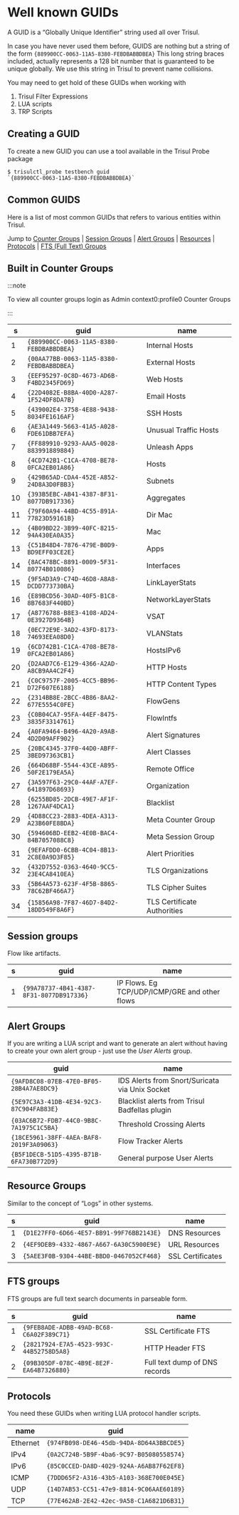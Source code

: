 # Well known GUIDs

A GUID is a “Globally Unique Identifier” string used all over Trisul.

In case you have never used them before, GUIDS are nothing but a string
of the form ``{889900CC-0063-11A5-8380-FEBDBABBDBEA}`` This long
string braces included, actually represents a 128 bit number that is
guaranteed to be unique globally. We use this string in Trisul to
prevent name collisions.

You may need to get hold of these GUIDs when working with

1. Trisul Filter Expressions
2. LUA scripts
3. TRP Scripts 

## Creating a GUID

To create a new GUID you can use a tool available in the Trisul Probe
package

```language-bash
$ trisulctl_probe testbench guid 
`{889900CC-0063-11A5-8380-FEBDBABBDBEA}`
```

## Common GUIDS

Here is a list of most common GUIDs that refers to various entities
within Trisul.

Jump to [Counter Groups](/docs/ref/guid#built_in_counter_groups) | [Session
Groups](/docs/ref/guid#session_groups) | [Alert Groups](/docs/ref/guid#session_groups) |
[Resources](/docs/ref/guid#resource_groups) | [Protocols](/docs/ref/guid#protocols) | [FTS (Full
Text) Groups](/docs/ref/guid#fts_groups)

## Built in Counter Groups

:::note 

To view all counter groups login as Admin  context0:profile0 
Counter Groups

:::

| s   | guid                                     | name                        |
| --- | ---------------------------------------- | --------------------------- |
| 1   | `{889900CC-0063-11A5-8380-FEBDBABBDBEA}` | Internal Hosts              |
| 2   | `{00AA77BB-0063-11A5-8380-FEBDBABBDBEA}` | External Hosts              |
| 3   | `{EEF95297-0C8D-4673-AD6B-F4BD2345FD69}` | Web Hosts                   |
| 4   | `{22D4082E-B8BA-40D0-A287-1F524DF8DA7B}` | Email Hosts                 |
| 5   | `{439002E4-3758-4E88-9438-8034FE1616AF}` | SSH Hosts                   |
| 6   | `{AE3A1449-5663-41A5-A028-FDE61DBB7EFA}` | Unusual Traffic Hosts       |
| 7   | `{FF889910-9293-AAA5-0028-883991889884}` | Unleash Apps                |
| 8   | `{4CD742B1-C1CA-4708-BE78-0FCA2EB01A86}` | Hosts                       |
| 9   | `{429B65AD-CDA4-452E-A852-24D8A3D0FBB3}` | Subnets                     |
| 10  | `{393B5EBC-AB41-4387-8F31-8077DB917336}` | Aggregates                  |
| 11  | `{79F60A94-44BD-4C55-891A-77823D59161B}` | Dir Mac                     |
| 12  | `{4B09BD22-3B99-40FC-8215-94A430EA0A35}` | Mac                         |
| 13  | `{C51B48D4-7876-479E-B0D9-BD9EFF03CE2E}` | Apps                        |
| 14  | `{8AC478BC-8891-0009-5F31-80774B010086}` | Interfaces                  |
| 15  | `{9F5AD3A9-C74D-46D8-A8A8-DCDD773730BA}` | LinkLayerStats              |
| 16  | `{E89BCD56-30AD-40F5-B1C8-8B7683F440BD}` | NetworkLayerStats           |
| 17  | `{A8776788-B8E3-4108-AD24-0E3927D9364B}` | VSAT                        |
| 18  | `{0EC72E9E-3AD2-43FD-8173-74693EEA08D0}` | VLANStats                   |
| 19  | `{6CD742B1-C1CA-4708-BE78-0FCA2EB01A86}` | HostsIPv6                   |
| 20  | `{D2AAD7C6-E129-4366-A2AD-A8CB9AA4C2F4}` | HTTP Hosts                  |
| 21  | `{C0C9757F-2005-4CC5-BB96-D72F607E6188}` | HTTP Content Types          |
| 22  | `{2314BB8E-2BCC-4B86-8AA2-677E5554C0FE}` | FlowGens                    |
| 23  | `{C0B04CA7-95FA-44EF-8475-3835F3314761}` | FlowIntfs                   |
| 24  | `{A0FA9464-B496-4A20-A9AB-4D2D09AFF902}` | Alert Signatures            |
| 25  | `{20BC4345-37F0-44D0-ABFF-3BED97363CB1}` | Alert Classes               |
| 26  | `{664D68BF-5544-43CE-A895-50F2E179EA5A}` | Remote Office               |
| 27  | `{3A597F63-29C0-44AF-A7EF-641897D68693}` | Organization                |
| 28  | `{6255BD85-2DCB-49E7-AF1F-1267AAF4DCA1}` | Blacklist                   |
| 29  | `{4D88CC23-2883-4DEA-A313-A23B60FE8BDA}` | Meta Counter Group          |
| 30  | `{594606BD-EEB2-4E0B-BAC4-84B7057088C8}` | Meta Session Group          |
| 31  | `{9EFAFDD0-6CBB-4C04-8B13-2C8E0A9D3F85}` | Alert Priorities            |
| 32  | `{432D7552-0363-4640-9CC5-23E4CA8410EA}` | TLS Organizations           |
| 33  | `{5B64A573-623F-4F5B-8865-78C62BF466A7}` | TLS Cipher Suites           |
| 34  | `{15856A98-7F87-46D7-84D2-18DD549F8A6F}` | TLS Certificate Authorities |

## Session groups

Flow like artifacts.

| s   | guid                                     | name                                          |
| --- | ---------------------------------------- | --------------------------------------------- |
| 1   | `{99A78737-4B41-4387-8F31-8077DB917336}` | IP Flows. Eg TCP/UDP/ICMP/GRE and other flows |

## Alert Groups

If you are writing a LUA script and want to generate an alert without
having to create your own alert group - just use the *User Alerts*
group.

| guid                                     | name                                           |
| ---------------------------------------- | ---------------------------------------------- |
| `{9AFD8C08-07EB-47E0-BF05-28B4A7AE8DC9}` | IDS Alerts from Snort/Suricata via Unix Socket |
| `{5E97C3A3-41DB-4E34-92C3-87C904FAB83E}` | Blacklist alerts from Trisul Badfellas plugin  |
| `{03AC6B72-FDB7-44C0-9B8C-7A1975C1C5BA}` | Threshold Crossing Alerts                      |
| `{18CE5961-38FF-4AEA-BAF8-2019F3A09063}` | Flow Tracker Alerts                            |
| `{B5F1DECB-51D5-4395-B71B-6FA730B772D9}` | General purpose User Alerts                    |

## Resource Groups

Similar to the concept of “Logs” in other systems.

| s   | guid                                     | name             |
| --- | ---------------------------------------- | ---------------- |
| 1   | `{D1E27FF0-6D66-4E57-BB91-99F76BB2143E}` | DNS Resources    |
| 2   | `{4EF9DEB9-4332-4867-A667-6A30C5900E9E}` | URL Resources    |
| 3   | `{5AEE3F0B-9304-44BE-BBD0-0467052CF468}` | SSL Certificates |

## FTS groups

FTS groups are full text search documents in parseable form.

| s   | guid                                     | name                          |
| --- | ---------------------------------------- | ----------------------------- |
| 1   | `{9FEB8ADE-ADBB-49AD-BC68-C6A02F389C71}` | SSL Certificate FTS           |
| 2   | `{28217924-E7A5-4523-993C-44B52758D5A8}` | HTTP Header FTS               |
| 2   | `{09B305DF-078C-4B9E-8E2F-EA64B7326880}` | Full text dump of DNS records |

## Protocols

You need these GUIDs when writing LUA protocol handler scripts.

| name     | guid                                     |
| -------- | ---------------------------------------- |
| Ethernet | `{974FB098-DE46-45db-94DA-8D64A3BBCDE5}` |
| IPv4     | `{0A2C724B-5B9F-4ba6-9C97-B05080558574}` |
| IPv6     | `{85C0CCED-DA8D-4029-924A-A6AB87F62EF8}` |
| ICMP     | `{7DDD65F2-A316-43b5-A103-368E700E045E}` |
| UDP      | `{14D7AB53-CC51-47e9-8814-9C06AAE60189}` |
| TCP      | `{77E462AB-2E42-42ec-9A58-C1A6821D6B31}` |
